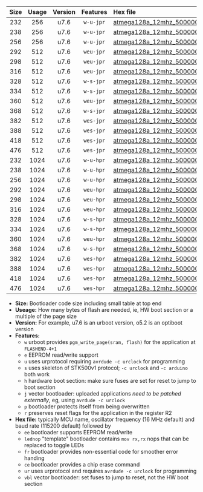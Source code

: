 |Size|Usage|Version|Features|Hex file|
|:-:|:-:|:-:|:-:|:--|
|232|256|u7.6|`w-u-jpr`|[atmega128a_12mhz_500000bps_ur_vbl.hex](https://raw.githubusercontent.com/stefanrueger/urboot/main//atmega128a_12mhz_500000bps_ur_vbl.hex)|
|238|256|u7.6|`w-u-jpr`|[atmega128a_12mhz_500000bps_lednop_ur_vbl.hex](https://raw.githubusercontent.com/stefanrueger/urboot/main//atmega128a_12mhz_500000bps_lednop_ur_vbl.hex)|
|256|256|u7.6|`w-u-jpr`|[atmega128a_12mhz_500000bps_lednop_fr_ur_vbl.hex](https://raw.githubusercontent.com/stefanrueger/urboot/main//atmega128a_12mhz_500000bps_lednop_fr_ur_vbl.hex)|
|292|512|u7.6|`weu-jpr`|[atmega128a_12mhz_500000bps_ee_ur_vbl.hex](https://raw.githubusercontent.com/stefanrueger/urboot/main//atmega128a_12mhz_500000bps_ee_ur_vbl.hex)|
|298|512|u7.6|`weu-jpr`|[atmega128a_12mhz_500000bps_ee_lednop_ur_vbl.hex](https://raw.githubusercontent.com/stefanrueger/urboot/main//atmega128a_12mhz_500000bps_ee_lednop_ur_vbl.hex)|
|316|512|u7.6|`weu-jpr`|[atmega128a_12mhz_500000bps_ee_lednop_fr_ur_vbl.hex](https://raw.githubusercontent.com/stefanrueger/urboot/main//atmega128a_12mhz_500000bps_ee_lednop_fr_ur_vbl.hex)|
|328|512|u7.6|`w-s-jpr`|[atmega128a_12mhz_500000bps_vbl.hex](https://raw.githubusercontent.com/stefanrueger/urboot/main//atmega128a_12mhz_500000bps_vbl.hex)|
|334|512|u7.6|`w-s-jpr`|[atmega128a_12mhz_500000bps_lednop_vbl.hex](https://raw.githubusercontent.com/stefanrueger/urboot/main//atmega128a_12mhz_500000bps_lednop_vbl.hex)|
|360|512|u7.6|`weu-jpr`|[atmega128a_12mhz_500000bps_ee_lednop_fr_ce_ur_vbl.hex](https://raw.githubusercontent.com/stefanrueger/urboot/main//atmega128a_12mhz_500000bps_ee_lednop_fr_ce_ur_vbl.hex)|
|368|512|u7.6|`w-s-jpr`|[atmega128a_12mhz_500000bps_lednop_fr_vbl.hex](https://raw.githubusercontent.com/stefanrueger/urboot/main//atmega128a_12mhz_500000bps_lednop_fr_vbl.hex)|
|382|512|u7.6|`wes-jpr`|[atmega128a_12mhz_500000bps_ee_vbl.hex](https://raw.githubusercontent.com/stefanrueger/urboot/main//atmega128a_12mhz_500000bps_ee_vbl.hex)|
|388|512|u7.6|`wes-jpr`|[atmega128a_12mhz_500000bps_ee_lednop_vbl.hex](https://raw.githubusercontent.com/stefanrueger/urboot/main//atmega128a_12mhz_500000bps_ee_lednop_vbl.hex)|
|418|512|u7.6|`wes-jpr`|[atmega128a_12mhz_500000bps_ee_lednop_fr_vbl.hex](https://raw.githubusercontent.com/stefanrueger/urboot/main//atmega128a_12mhz_500000bps_ee_lednop_fr_vbl.hex)|
|476|512|u7.6|`wes-jpr`|[atmega128a_12mhz_500000bps_ee_lednop_fr_ce_vbl.hex](https://raw.githubusercontent.com/stefanrueger/urboot/main//atmega128a_12mhz_500000bps_ee_lednop_fr_ce_vbl.hex)|
|232|1024|u7.6|`w-u-hpr`|[atmega128a_12mhz_500000bps_ur.hex](https://raw.githubusercontent.com/stefanrueger/urboot/main//atmega128a_12mhz_500000bps_ur.hex)|
|238|1024|u7.6|`w-u-hpr`|[atmega128a_12mhz_500000bps_lednop_ur.hex](https://raw.githubusercontent.com/stefanrueger/urboot/main//atmega128a_12mhz_500000bps_lednop_ur.hex)|
|256|1024|u7.6|`w-u-hpr`|[atmega128a_12mhz_500000bps_lednop_fr_ur.hex](https://raw.githubusercontent.com/stefanrueger/urboot/main//atmega128a_12mhz_500000bps_lednop_fr_ur.hex)|
|292|1024|u7.6|`weu-hpr`|[atmega128a_12mhz_500000bps_ee_ur.hex](https://raw.githubusercontent.com/stefanrueger/urboot/main//atmega128a_12mhz_500000bps_ee_ur.hex)|
|298|1024|u7.6|`weu-hpr`|[atmega128a_12mhz_500000bps_ee_lednop_ur.hex](https://raw.githubusercontent.com/stefanrueger/urboot/main//atmega128a_12mhz_500000bps_ee_lednop_ur.hex)|
|316|1024|u7.6|`weu-hpr`|[atmega128a_12mhz_500000bps_ee_lednop_fr_ur.hex](https://raw.githubusercontent.com/stefanrueger/urboot/main//atmega128a_12mhz_500000bps_ee_lednop_fr_ur.hex)|
|328|1024|u7.6|`w-s-hpr`|[atmega128a_12mhz_500000bps.hex](https://raw.githubusercontent.com/stefanrueger/urboot/main//atmega128a_12mhz_500000bps.hex)|
|334|1024|u7.6|`w-s-hpr`|[atmega128a_12mhz_500000bps_lednop.hex](https://raw.githubusercontent.com/stefanrueger/urboot/main//atmega128a_12mhz_500000bps_lednop.hex)|
|360|1024|u7.6|`weu-hpr`|[atmega128a_12mhz_500000bps_ee_lednop_fr_ce_ur.hex](https://raw.githubusercontent.com/stefanrueger/urboot/main//atmega128a_12mhz_500000bps_ee_lednop_fr_ce_ur.hex)|
|368|1024|u7.6|`w-s-hpr`|[atmega128a_12mhz_500000bps_lednop_fr.hex](https://raw.githubusercontent.com/stefanrueger/urboot/main//atmega128a_12mhz_500000bps_lednop_fr.hex)|
|382|1024|u7.6|`wes-hpr`|[atmega128a_12mhz_500000bps_ee.hex](https://raw.githubusercontent.com/stefanrueger/urboot/main//atmega128a_12mhz_500000bps_ee.hex)|
|388|1024|u7.6|`wes-hpr`|[atmega128a_12mhz_500000bps_ee_lednop.hex](https://raw.githubusercontent.com/stefanrueger/urboot/main//atmega128a_12mhz_500000bps_ee_lednop.hex)|
|418|1024|u7.6|`wes-hpr`|[atmega128a_12mhz_500000bps_ee_lednop_fr.hex](https://raw.githubusercontent.com/stefanrueger/urboot/main//atmega128a_12mhz_500000bps_ee_lednop_fr.hex)|
|476|1024|u7.6|`wes-hpr`|[atmega128a_12mhz_500000bps_ee_lednop_fr_ce.hex](https://raw.githubusercontent.com/stefanrueger/urboot/main//atmega128a_12mhz_500000bps_ee_lednop_fr_ce.hex)|

- **Size:** Bootloader code size including small table at top end
- **Useage:** How many bytes of flash are needed, ie, HW boot section or a multiple of the page size
- **Version:** For example, u7.6 is an urboot version, o5.2 is an optiboot version
- **Features:**
  + `w` urboot provides `pgm_write_page(sram, flash)` for the application at `FLASHEND-4+1`
  + `e` EEPROM read/write support
  + `u` uses urprotocol requiring `avrdude -c urclock` for programming
  + `s` uses skeleton of STK500v1 protocol; `-c urclock` and `-c arduino` both work
  + `h` hardware boot section: make sure fuses are set for reset to jump to boot section
  + `j` vector bootloader: uploaded applications *need to be patched externally*, eg, using `avrdude -c urclock`
  + `p` bootloader protects itself from being overwritten
  + `r` preserves reset flags for the application in the register R2
- **Hex file:** typically MCU name, oscillator frequency (16 MHz default) and baud rate (115200 default) followed by
  + `ee` bootloader supports EEPROM read/write
  + `lednop` "template" bootloader contains `mov rx,rx` nops that can be replaced to toggle LEDs
  + `fr` bootloader provides non-essential code for smoother error handing
  + `ce` bootloader provides a chip erase command
  + `ur` uses urprotocol and requires `avrdude -c urclock` for programming
  + `vbl` vector bootloader: set fuses to jump to reset, not the HW boot section
